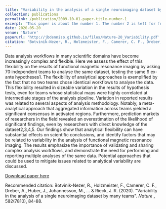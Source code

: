```yaml
---
title: "Variability in the analysis of a single neuroimaging dataset by many teams"
collection: publications
permalink: /publication/2009-10-01-paper-title-number-1
excerpt: 'This paper is about the number 1. The number 2 is left for future work.'
date: 2020-05-20
venue: 'Nature'
paperurl: 'http://jbdenniso.github.io/files/Nature-20_Variability.pdf'
citation: 'Botvinik-Nezer, R., Holzmeister, F., Camerer, C. F., Dreber, A., Huber, J., Johannesson, M., ... & Rieck, J. R. (2020). &quot;Variability in the analysis of a single neuroimaging dataset by many teams.&quot; <i>Nature </i>, 582(7810), 84-88.'
---
```

Data analysis workflows in many scientific domains have become increasingly complex and flexible. Here we assess the effect of this flexibility on the results of functional magnetic resonance imaging by asking 70 independent teams to analyse the same dataset, testing the same 9 ex-ante hypotheses1. The flexibility of analytical approaches is exemplified by the fact that no two teams chose identical workflows to analyse the data. This flexibility resulted in sizeable variation in the results of hypothesis tests, even for teams whose statistical maps were highly correlated at intermediate stages of the analysis pipeline. Variation in reported results was related to several aspects of analysis methodology. Notably, a meta-analytical approach that aggregated information across teams yielded a significant consensus in activated regions. Furthermore, prediction markets of researchers in the field revealed an overestimation of the likelihood of significant findings, even by researchers with direct knowledge of the dataset2,3,4,5. Our findings show that analytical flexibility can have substantial effects on scientific conclusions, and identify factors that may be related to variability in the analysis of functional magnetic resonance imaging. The results emphasize the importance of validating and sharing complex analysis workflows, and demonstrate the need for performing and reporting multiple analyses of the same data. Potential approaches that could be used to mitigate issues related to analytical variability are discussed.

[Download paper here](http://jbdenniso.github.io/files/paper1.pdf)

Recommended citation: Botvinik-Nezer, R., Holzmeister, F., Camerer, C. F., Dreber, A., Huber, J., Johannesson, M., ... & Rieck, J. R. (2020). "Variability in the analysis of a single neuroimaging dataset by many teams". <i>Nature </i>, 582(7810), 84-88.
